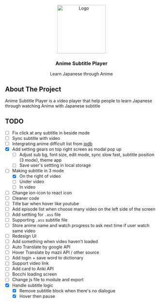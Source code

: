 <div align="center">
  <a href="https://github.com/LostArrows27/anime-subtitle-player">
    <img src="https://i.pinimg.com/736x/0a/77/ab/0a77ab9b741887432031c9d0670ac3f3.jpg" alt="Logo" width="160" height="160">
  </a>
  <h3>Anime Subtitle Player</h3>
<div>Learn Japanese through Anime</div>
</div>

## About The Project

Anime Subtitle Player is a video player that help people to learn Japanese through watching Anime with Japanese subtitle

## TODO

- [ ] Fix click at any subtitle in beside mode
- [ ] Sync subtitle with video
- [ ] Intergrating anime difficult list from [jpdb](https://jpdb.io/anime-difficulty-list)
- [x] Add setting gears on top right screen as modal pop up
  - [ ] Adjust sub bg, font size, edit mode, sync slow fast, subtitle position (3 mode), theme app
  - [ ] Save user's settting in local storage
- [ ] Making subtitle in 3 mode
  - [x] On the right of video
  - [ ] Under video
  - [ ] In video
- [ ] Change ion-icon to react icon
- [ ] Cleaner code
- [ ] Title bar when hover like youtube
- [ ] Add episode list when choose many video on the left side of the screen
- [ ] Add settting for `.ass` file
- [ ] Supporting `.ass` subtitle file
- [ ] Store anime name and watch progress to ask next time if user watch same video
- [ ] Redesign UI
- [ ] Add something when video haven't loaded
- [ ] Auto Translate by google API
- [ ] Hover Translate by mazii API / other source
- [ ] Add login + save word to dictionary
- [ ] Support video link
- [ ] Add card to Anki API
- [ ] Bocchi loading screen
- [ ] Change js file to module and export
- [x] Handle subtitle logic
  - [x] Remove subtitle block when there's no dialogue
  - [x] Hover then pause
